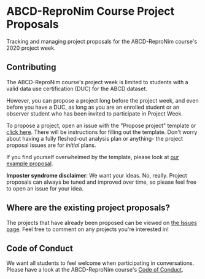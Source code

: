 # ABCD-ReproNim Course Project Proposals
Tracking and managing project proposals for the ABCD-ReproNim course's 2020 project week.

## Contributing

The ABCD-ReproNim course's project week is limited to students with a valid data use certification (DUC) for the ABCD dataset.

However, you can propose a project long before the project week, and even before you have a DUC, as long as you are an enrolled student or an observer student who has been invited to participate in Project Week.

To propose a project, open an issue with the "Propose project" template or [click here](https://github.com/ABCD-ReproNim/projects/issues/new/choose).
There will be instructions for filling out the template.
Don't worry about having a fully fleshed-out analysis plan or anything- the project proposal issues are for _initial_ plans.

If you find yourself overwhelmed by the template, please look at [our example proposal](https://github.com/ABCD-ReproNim/projects/issues/2).

**Imposter syndrome disclaimer**: We want your ideas. No, really. Project proposals can always be tuned and improved over time, so please feel free to open an issue for your idea.

## Where are the existing project proposals?

The projects that have already been proposed can be viewed on [the Issues page](https://github.com/ABCD-ReproNim/projects/issues).
Feel free to comment on any projects you're interested in!

## Code of Conduct

We want all students to feel welcome when participating in conversations.
Please have a look at the ABCD-ReproNim course's [Code of Conduct](https://docs.google.com/document/d/1XQf9aEggUlwIlft8mVGC1mdMjiJVWF4RDnnVGWKvfo8/edit?usp=sharing).

